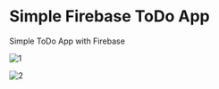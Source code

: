 # Simple Firebase ToDo App

Simple ToDo App with Firebase

![1](https://github.com/BilalSevinc16/Simple_Firebase_ToDo_App/assets/146417248/8fe5d3ea-4138-4571-b4ee-465cc4a75a43)

![2](https://github.com/BilalSevinc16/Simple_Firebase_ToDo_App/assets/146417248/0003dd97-448b-4245-8200-0603f8a8192c)
